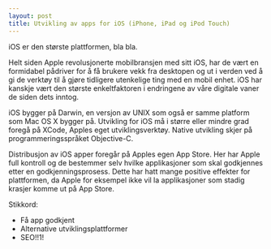 ```yaml
---
layout: post
title: Utvikling av apps for iOS (iPhone, iPad og iPod Touch)
---
```


iOS er den største plattformen, bla bla.

Helt siden Apple revolusjonerte mobilbransjen med sitt iOS, har de vært en formidabel pådriver for å få brukere vekk fra desktopen og ut i verden ved å gi de verktøy til å gjøre tidligere utenkelige ting med en mobil enhet. iOS har kanskje vært den største enkeltfaktoren i endringene av våre digitale vaner de siden dets inntog.

iOS bygger på Darwin, en versjon av UNIX som også er samme platform som Mac OS X bygger på. Utvikling for iOS må i større eller mindre grad foregå på XCode, Apples eget utviklingsverktøy. Native utvikling skjer på programmeringsspråket Objective-C. 

Distribusjon av iOS apper foregår på Apples egen App Store. Her har Apple full kontroll og de bestemmer selv hvilke applikasjoner som skal godkjennes etter en godkjenningsprosess. Dette har hatt mange positive effekter for plattformen, da Apple for eksempel ikke vil la applikasjoner som stadig krasjer komme ut på App Store.

Stikkord: 

- Få app godkjent
- Alternative utviklingsplattformer
- SEO!!1!

